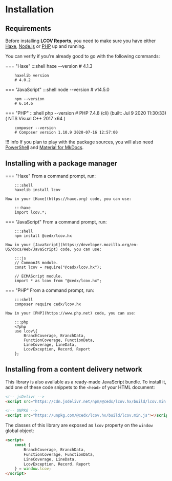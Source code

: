 # Installation

## Requirements
Before installing **LCOV Reports**, you need to make sure you have either
[Haxe](https://haxe.org), [Node.js](https://nodejs.org) or [PHP](https://www.php.net) up and running.
		
You can verify if you're already good to go with the following commands:

=== "Haxe"
		:::shell
		haxe --version
		# 4.1.3

		haxelib version
		# 4.0.2

=== "JavaScript"
		:::shell
		node --version
		# v14.5.0

		npm --version
		# 6.14.6

=== "PHP"
		:::shell
		php --version
		# PHP 7.4.8 (cli) (built: Jul  9 2020 11:30:33) ( NTS Visual C++ 2017 x64 )

		composer --version
		# Composer version 1.10.9 2020-07-16 12:57:00

!!! info
	If you plan to play with the package sources, you will also need
	[PowerShell](https://docs.microsoft.com/en-us/powershell) and [Material for MkDocs](https://squidfunk.github.io/mkdocs-material).

## Installing with a package manager

=== "Haxe"
	From a command prompt, run:

		:::shell
		haxelib install lcov

	Now in your [Haxe](https://haxe.org) code, you can use:

		:::haxe
		import lcov.*;

=== "JavaScript"
	From a command prompt, run:

		:::shell
		npm install @cedx/lcov.hx

	Now in your [JavaScript](https://developer.mozilla.org/en-US/docs/Web/JavaScript) code, you can use:

		:::js
		// CommonJS module.
		const lcov = require("@cedx/lcov.hx");

		// ECMAScript module.
		import * as lcov from "@cedx/lcov.hx";

=== "PHP"
	From a command prompt, run:

		:::shell
		composer require cedx/lcov.hx

	Now in your [PHP](https://www.php.net) code, you can use:

		:::php
		<?php
		use lcov\{
			BranchCoverage, BranchData,
			FunctionCoverage, FunctionData,
			LineCoverage, LineData,
			LcovException, Record, Report
		};

## Installing from a content delivery network
This library is also available as a ready-made JavaScript bundle.
To install it, add one of these code snippets to the `<head>` of your HTML document:

``` html
<!-- jsDelivr -->
<script src="https://cdn.jsdelivr.net/npm/@cedx/lcov.hx/build/lcov.min.js"></script>

<!-- UNPKG -->
<script src="https://unpkg.com/@cedx/lcov.hx/build/lcov.min.js"></script>
```

The classes of this library are exposed as `lcov` property on the `window` global object:

``` html
<script>
	const {
		BranchCoverage, BranchData,
		FunctionCoverage, FunctionData,
		LineCoverage, LineData,
		LcovException, Record, Report
	} = window.lcov;
</script>
```
